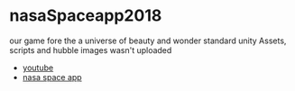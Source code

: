 # nasaSpaceapp2018
our game fore the a universe of beauty and wonder 
standard unity Assets, scripts and hubble images wasn't uploaded 

* [youtube](https://youtu.be/IgZqFnp7ZuI)
* [nasa space app](https://2018.spaceappschallenge.org/challenges/universe-beauty-and-wonder/shoulders-giants/teams/ctrl-shift-space/project)

